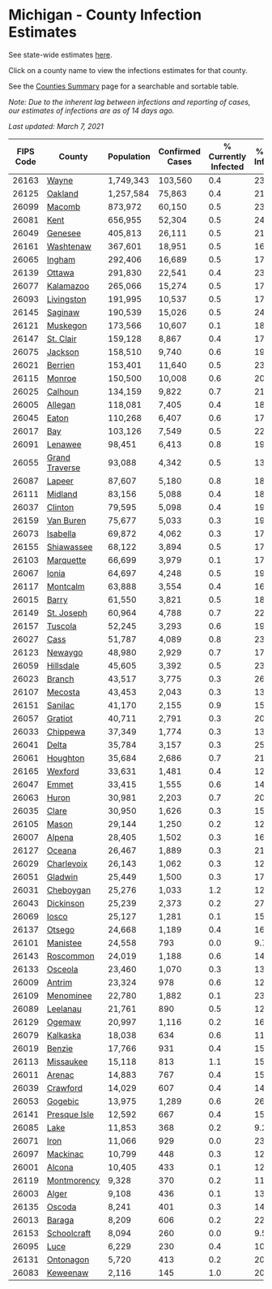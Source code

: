 # Michigan - County Infection Estimates

See state-wide estimates [here](/infections/us-mi).

Click on a county name to view the infections estimates for that county.

See the [Counties Summary](/infections/summary-counties) page for a searchable and sortable table.

*Note: Due to the inherent lag between infections and reporting of cases, our estimates of infections are as of 14 days ago.*

*Last updated: March 7, 2021*

|   FIPS Code |                           County |   Population |   Confirmed Cases |   % Currently Infected |   % Total Infected |
|-------------|----------------------------------|--------------|-------------------|------------------------|--------------------|
|       26163 |                   [Wayne](wayne) |    1,749,343 |           103,560 |                    0.4 |               23.2 |
|       26125 |               [Oakland](oakland) |    1,257,584 |            75,863 |                    0.4 |               21.6 |
|       26099 |                 [Macomb](macomb) |      873,972 |            60,150 |                    0.5 |               23.6 |
|       26081 |                     [Kent](kent) |      656,955 |            52,304 |                    0.5 |               24.4 |
|       26049 |               [Genesee](genesee) |      405,813 |            26,111 |                    0.5 |               21.0 |
|       26161 |           [Washtenaw](washtenaw) |      367,601 |            18,951 |                    0.5 |               16.8 |
|       26065 |                 [Ingham](ingham) |      292,406 |            16,689 |                    0.5 |               17.2 |
|       26139 |                 [Ottawa](ottawa) |      291,830 |            22,541 |                    0.4 |               23.0 |
|       26077 |           [Kalamazoo](kalamazoo) |      265,066 |            15,274 |                    0.5 |               17.3 |
|       26093 |         [Livingston](livingston) |      191,995 |            10,537 |                    0.5 |               17.0 |
|       26145 |               [Saginaw](saginaw) |      190,539 |            15,026 |                    0.5 |               24.6 |
|       26121 |             [Muskegon](muskegon) |      173,566 |            10,607 |                    0.1 |               18.8 |
|       26147 |           [St. Clair](st.-clair) |      159,128 |             8,867 |                    0.4 |               17.4 |
|       26075 |               [Jackson](jackson) |      158,510 |             9,740 |                    0.6 |               19.0 |
|       26021 |               [Berrien](berrien) |      153,401 |            11,640 |                    0.5 |               23.5 |
|       26115 |                 [Monroe](monroe) |      150,500 |            10,008 |                    0.6 |               20.4 |
|       26025 |               [Calhoun](calhoun) |      134,159 |             9,822 |                    0.7 |               21.8 |
|       26005 |               [Allegan](allegan) |      118,081 |             7,405 |                    0.4 |               18.6 |
|       26045 |                   [Eaton](eaton) |      110,268 |             6,407 |                    0.6 |               17.4 |
|       26017 |                       [Bay](bay) |      103,126 |             7,549 |                    0.5 |               22.1 |
|       26091 |               [Lenawee](lenawee) |       98,451 |             6,413 |                    0.8 |               19.1 |
|       26055 | [Grand Traverse](grand-traverse) |       93,088 |             4,342 |                    0.5 |               13.4 |
|       26087 |                 [Lapeer](lapeer) |       87,607 |             5,180 |                    0.8 |               18.0 |
|       26111 |               [Midland](midland) |       83,156 |             5,088 |                    0.4 |               18.3 |
|       26037 |               [Clinton](clinton) |       79,595 |             5,098 |                    0.4 |               19.5 |
|       26159 |           [Van Buren](van-buren) |       75,677 |             5,033 |                    0.3 |               19.8 |
|       26073 |             [Isabella](isabella) |       69,872 |             4,062 |                    0.3 |               17.4 |
|       26155 |         [Shiawassee](shiawassee) |       68,122 |             3,894 |                    0.5 |               17.7 |
|       26103 |           [Marquette](marquette) |       66,699 |             3,979 |                    0.1 |               17.7 |
|       26067 |                   [Ionia](ionia) |       64,697 |             4,248 |                    0.5 |               19.7 |
|       26117 |             [Montcalm](montcalm) |       63,888 |             3,554 |                    0.4 |               16.5 |
|       26015 |                   [Barry](barry) |       61,550 |             3,821 |                    0.5 |               18.3 |
|       26149 |         [St. Joseph](st.-joseph) |       60,964 |             4,788 |                    0.7 |               22.8 |
|       26157 |               [Tuscola](tuscola) |       52,245 |             3,293 |                    0.6 |               19.2 |
|       26027 |                     [Cass](cass) |       51,787 |             4,089 |                    0.8 |               23.0 |
|       26123 |               [Newaygo](newaygo) |       48,980 |             2,929 |                    0.7 |               17.4 |
|       26059 |           [Hillsdale](hillsdale) |       45,605 |             3,392 |                    0.5 |               23.1 |
|       26023 |                 [Branch](branch) |       43,517 |             3,775 |                    0.3 |               26.0 |
|       26107 |               [Mecosta](mecosta) |       43,453 |             2,043 |                    0.3 |               13.7 |
|       26151 |               [Sanilac](sanilac) |       41,170 |             2,155 |                    0.9 |               15.3 |
|       26057 |               [Gratiot](gratiot) |       40,711 |             2,791 |                    0.3 |               20.3 |
|       26033 |             [Chippewa](chippewa) |       37,349 |             1,774 |                    0.3 |               13.8 |
|       26041 |                   [Delta](delta) |       35,784 |             3,157 |                    0.3 |               25.7 |
|       26061 |             [Houghton](houghton) |       35,684 |             2,686 |                    0.7 |               21.2 |
|       26165 |               [Wexford](wexford) |       33,631 |             1,481 |                    0.4 |               12.7 |
|       26047 |                   [Emmet](emmet) |       33,415 |             1,555 |                    0.6 |               14.0 |
|       26063 |                   [Huron](huron) |       30,981 |             2,203 |                    0.7 |               20.7 |
|       26035 |                   [Clare](clare) |       30,950 |             1,626 |                    0.3 |               15.3 |
|       26105 |                   [Mason](mason) |       29,144 |             1,250 |                    0.2 |               12.6 |
|       26007 |                 [Alpena](alpena) |       28,405 |             1,502 |                    0.3 |               16.5 |
|       26127 |                 [Oceana](oceana) |       26,467 |             1,889 |                    0.3 |               21.4 |
|       26029 |         [Charlevoix](charlevoix) |       26,143 |             1,062 |                    0.3 |               12.2 |
|       26051 |               [Gladwin](gladwin) |       25,449 |             1,500 |                    0.3 |               17.4 |
|       26031 |           [Cheboygan](cheboygan) |       25,276 |             1,033 |                    1.2 |               12.1 |
|       26043 |           [Dickinson](dickinson) |       25,239 |             2,373 |                    0.2 |               27.6 |
|       26069 |                   [Iosco](iosco) |       25,127 |             1,281 |                    0.1 |               15.9 |
|       26137 |                 [Otsego](otsego) |       24,668 |             1,189 |                    0.4 |               16.2 |
|       26101 |             [Manistee](manistee) |       24,558 |               793 |                    0.0 |                9.7 |
|       26143 |           [Roscommon](roscommon) |       24,019 |             1,188 |                    0.6 |               14.7 |
|       26133 |               [Osceola](osceola) |       23,460 |             1,070 |                    0.3 |               13.4 |
|       26009 |                 [Antrim](antrim) |       23,324 |               978 |                    0.6 |               12.2 |
|       26109 |           [Menominee](menominee) |       22,780 |             1,882 |                    0.1 |               23.9 |
|       26089 |             [Leelanau](leelanau) |       21,761 |               890 |                    0.5 |               12.0 |
|       26129 |                 [Ogemaw](ogemaw) |       20,997 |             1,116 |                    0.2 |               16.0 |
|       26079 |             [Kalkaska](kalkaska) |       18,038 |               634 |                    0.6 |               11.0 |
|       26019 |                 [Benzie](benzie) |       17,766 |               931 |                    0.4 |               15.2 |
|       26113 |           [Missaukee](missaukee) |       15,118 |               813 |                    1.1 |               15.6 |
|       26011 |                 [Arenac](arenac) |       14,883 |               767 |                    0.4 |               15.8 |
|       26039 |             [Crawford](crawford) |       14,029 |               607 |                    0.4 |               14.2 |
|       26053 |               [Gogebic](gogebic) |       13,975 |             1,289 |                    0.6 |               26.5 |
|       26141 |     [Presque Isle](presque-isle) |       12,592 |               667 |                    0.4 |               15.7 |
|       26085 |                     [Lake](lake) |       11,853 |               368 |                    0.2 |                9.2 |
|       26071 |                     [Iron](iron) |       11,066 |               929 |                    0.0 |               23.9 |
|       26097 |             [Mackinac](mackinac) |       10,799 |               448 |                    0.3 |               12.2 |
|       26001 |                 [Alcona](alcona) |       10,405 |               433 |                    0.1 |               12.5 |
|       26119 |       [Montmorency](montmorency) |        9,328 |               370 |                    0.2 |               11.8 |
|       26003 |                   [Alger](alger) |        9,108 |               436 |                    0.1 |               13.7 |
|       26135 |                 [Oscoda](oscoda) |        8,241 |               401 |                    0.3 |               14.7 |
|       26013 |                 [Baraga](baraga) |        8,209 |               606 |                    0.2 |               22.0 |
|       26153 |       [Schoolcraft](schoolcraft) |        8,094 |               260 |                    0.0 |                9.5 |
|       26095 |                     [Luce](luce) |        6,229 |               230 |                    0.4 |               10.9 |
|       26131 |           [Ontonagon](ontonagon) |        5,720 |               413 |                    0.2 |               20.6 |
|       26083 |             [Keweenaw](keweenaw) |        2,116 |               145 |                    1.0 |               20.0 |